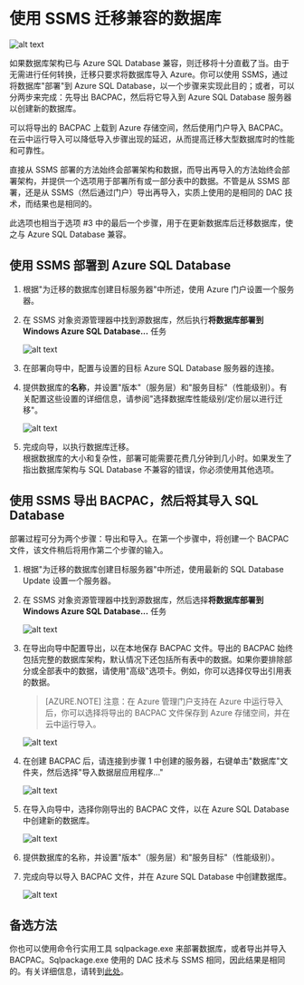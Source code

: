 ﻿<properties
   pageTitle="使用 SSMS 迁移到 SQL Database"
   description="Microsoft Azure SQL Database, 迁移 sql database, 使用 ssms 迁移"
   services="sql-database"
   documentationCenter=""
   authors="kaivalyah2015"
   manager="jeffreyg"
   editor="monicar"/>

<tags
   ms.service="sql-database"
   ms.devlang="NA"
   ms.topic="article"
   ms.tgt_pltfrm="NA"
   ms.workload="data-management"
   ms.date="04/14/2015"
   wacn.date="05/25/2015"
   ms.author="kaivalyh"/>

# 使用 SSMS 迁移兼容的数据库 

![alt text](./media/sql-database-migrate-ssms/01SSMSDiagram.png)

如果数据库架构已与 Azure SQL Database 兼容，则迁移将十分直截了当。由于无需进行任何转换，迁移只要求将数据库导入 Azure。你可以使用 SSMS，通过将数据库"部署"到 Azure SQL Database，以一个步骤来实现此目的；或者，可以分两步来完成：先导出 BACPAC，然后将它导入到 Azure SQL Database 服务器以创建新的数据库。 

可以将导出的 BACPAC 上载到 Azure 存储空间，然后使用门户导入 BACPAC。在云中运行导入可以降低导入步骤出现的延迟，从而提高迁移大型数据库时的性能和可靠性。

直接从 SSMS 部署的方法始终会部署架构和数据，而导出再导入的方法始终会部署架构，并提供一个选项用于部署所有或一部分表中的数据。不管是从 SSMS 部署，还是从 SSMS（然后通过门户）导出再导入，实质上使用的是相同的 DAC 技术，而结果也是相同的。   

此选项也相当于选项 #3 中的最后一个步骤，用于在更新数据库后迁移数据库，使之与 Azure SQL Database 兼容。 

## 使用 SSMS 部署到 Azure SQL Database
1.	根据"为迁移的数据库创建目标服务器"中所述，使用 Azure 门户设置一个服务器。
2. 在 SSMS 对象资源管理器中找到源数据库，然后执行**将数据库部署到 Windows Azure SQL Database...** 任务

	![alt text](./media/sql-database-migrate-ssms/02MigrateusingSSMS.png)

3.	在部署向导中，配置与设置的目标 Azure SQL Database 服务器的连接。 
4.	提供数据库的**名称**，并设置"版本"（服务层）和"服务目标"（性能级别）。有关配置这些设置的详细信息，请参阅"选择数据库性能级别/定价层以进行迁移"。 

	![alt text](./media/sql-database-migrate-ssms/03MigrateusingSSMS.png)

5.	完成向导，以执行数据库迁移。  
根据数据库的大小和复杂性，部署可能需要花费几分钟到几小时。如果发生了指出数据库架构与 SQL Database 不兼容的错误，你必须使用其他选项。 
## 使用 SSMS 导出 BACPAC，然后将其导入 SQL Database
部署过程可分为两个步骤：导出和导入。在第一个步骤中，将创建一个 BACPAC 文件，该文件稍后将用作第二个步骤的输入。 

1.	根据"为迁移的数据库创建目标服务器"中所述，使用最新的 SQL Database Update 设置一个服务器。
2.	在 SSMS 对象资源管理器中找到源数据库，然后选择**将数据库部署到 Windows Azure SQL Database...** 任务

	![alt text](./media/sql-database-migrate-ssms/04MigrateusingSSMS.png)

3. 在导出向导中配置导出，以在本地保存 BACPAC 文件。导出的 BACPAC 始终包括完整的数据库架构，默认情况下还包括所有表中的数据。如果你要排除部分或全部表中的数据，请使用"高级"选项卡。例如，你可以选择仅导出引用表的数据。
	>[AZURE.NOTE] 注意：在 Azure 管理门户支持在 Azure 中运行导入后，你可以选择将导出的 BACPAC 文件保存到 Azure 存储空间，并在云中运行导入。 

	![alt text](./media/sql-database-migrate-ssms/05MigrateusingSSMS.png)

4.	在创建 BACPAC 后，请连接到步骤 1 中创建的服务器，右键单击"数据库"文件夹，然后选择"导入数据层应用程序..."

	![alt text](./media/sql-database-migrate-ssms/06MigrateusingSSMS.png) 

5.	在导入向导中，选择你刚导出的 BACPAC 文件，以在 Azure SQL Database 中创建新的数据库。 

	![alt text](./media/sql-database-migrate-ssms/07MigrateusingSSMS.png)

6.	提供数据库的名称，并设置"版本"（服务层）和"服务目标"（性能级别）。 
	 
7.	完成向导以导入 BACPAC 文件，并在 Azure SQL Database 中创建数据库。

	![alt text](./media/sql-database-migrate-ssms/08MigrateusingSSMS.png)
 
## 备选方法
你也可以使用命令行实用工具 sqlpackage.exe 来部署数据库，或者导出并导入 BACPAC。Sqlpackage.exe 使用的 DAC 技术与 SSMS 相同，因此结果是相同的。有关详细信息，请转到[此处](https://msdn.microsoft.com/library/hh550080.aspx)。

<!--HONumber=55-->